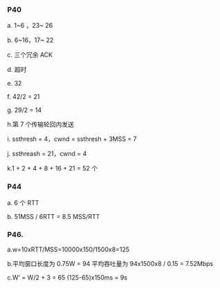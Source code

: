 ### P40

a. 1~6 ，23~ 26

b. 6~16，17~ 22 

c. 三个冗余 ACK

d. 超时

e. 32

f. 42/2 = 21

g. 29/2 = 14

h.第 7 个传输轮回内发送

i. ssthresh = 4，cwnd = ssthresh + 3MSS = 7

j. ssthreash = 21，cwnd = 4

k.1 + 2 + 4 + 8 + 16 + 21 = 52 个


### P44

a. 6 个 RTT

b. 51MSS / 6RTT = 8.5 MSS/RTT

### P46.

a.w=10xRTT/MSS=10000x150/1500x8=125

b.平均窗口长度为 0.75W = 94
平均吞吐量为 94x1500x8 / 0.15 = 7.52Mbps

c.W’ = W/2 + 3 = 65
(125-65)x150ms = 9s
